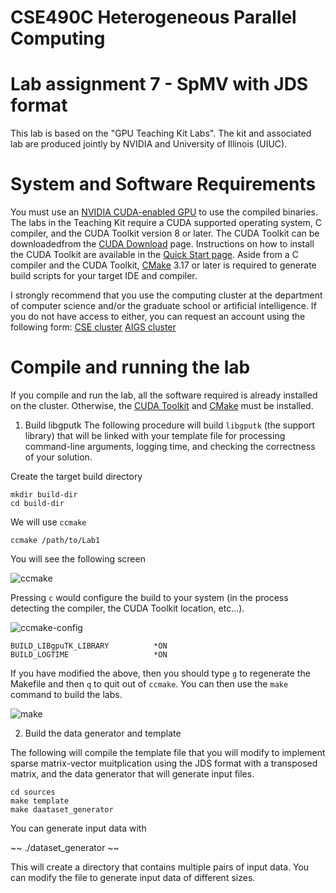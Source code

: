 # CSE490C Heterogeneous Parallel Computing

# Lab assignment 7 - SpMV with JDS format 

This lab is based on the "GPU Teaching Kit Labs". The kit and associated lab are produced jointly by NVIDIA and University of Illinois (UIUC). 

# System and Software Requirements

You must use an [NVIDIA CUDA-enabled GPU](https://developer.nvidia.com/cuda-gpus) to use the compiled binaries.
The labs in the Teaching Kit require a CUDA supported operating system,
C compiler, and the CUDA Toolkit version 8 or later. 
The CUDA Toolkit can be downloadedfrom the [CUDA Download](https://developer.nvidia.com/cuda-downloads) page.
Instructions on how to install the CUDA Toolkit are available in the
[Quick Start page](http://docs.nvidia.com/cuda/cuda-quick-start-guide/index.html).
Aside from a C compiler and the CUDA Toolkit, [CMake](https://cmake.org/) 3.17 or later is required
to generate build scripts for your target IDE and compiler.


I strongly recommend that you use the computing cluster at the department of computer science and/or the graduate school or artificial intelligence. 
If you do not have access to either, you can request an account using the following form: 
[CSE cluster](https://forms.gle/1sh2noQfKghFcYvU6)
[AIGS cluster](https://forms.gle/N1mJqPdujT5fcvi4A)


# Compile and running the lab
If you compile and run the lab, all the software required is already installed on the cluster. 
Otherwise, the [CUDA Toolkit](https://developer.nvidia.com/cuda-downloads) and [CMake](https://cmake.org/) must be installed.


1. Build libgputk 
The following procedure will build `libgputk` (the support library) that will be linked with your template file for processing command-line arguments, logging time, and checking the correctness of your solution. 


Create the target build directory

~~~
mkdir build-dir
cd build-dir
~~~

We will use `ccmake`

~~~
ccmake /path/to/Lab1 
~~~

You will see the following screen

![ccmake](https://s3.amazonaws.com/gpuedx/resources/screenshots/Screenshot+2015-10-23+11.58.27.png)

Pressing `c` would configure the build to your system (in the process detecting
  the compiler, the CUDA Toolkit location, etc...).

![ccmake-config](https://s3.amazonaws.com/gpuedx/resources/screenshots/Screenshot+2015-10-23+12.03.26.png)

~~~
BUILD_LIBgpuTK_LIBRARY          *ON
BUILD_LOGTIME                   *ON
~~~

If you have modified the above, then you should type `g` to regenerate the Makefile and then `q` to quit out of `ccmake`.
You can then use the `make` command to build the labs.

![make](https://s3.amazonaws.com/gpuedx/resources/screenshots/Screenshot+2015-10-23+12.11.15.png)


2. Build the data generator and template 

The following will compile the template file that you will modify to implement sparse matrix-vector muitplication using the JDS format with a transposed matrix, and the data generator that will generate input files. 

~~~
cd sources 
make template 
make daataset_generator 
~~~

You can generate input data with

~~
./dataset_generator
~~

This will create a directory that contains multiple pairs of input data. You can modify the file to generate input data of different sizes.


